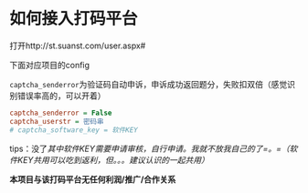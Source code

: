 # 如何接入打码平台

打开http://st.suanst.com/user.aspx#

下面对应项目的config

`captcha_senderror`为验证码自动申诉，申诉成功返回题分，失败扣双倍（感觉识别错误率高的，可以开着）

```ini
captcha_senderror = False
captcha_userstr = 密码串
# captcha_software_key = 软件KEY
```

tips：没了*其中软件KEY需要申请审核，自行申请。我就不放我自己的了=。=（软件KEY共用可以吃到返利，但。。。建议认识的一起共用）*

**本项目与该打码平台无任何利润/推广/合作关系**

